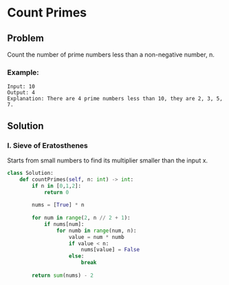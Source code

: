 # Count Primes

## Problem
Count the number of prime numbers less than a non-negative number, n.

### Example:

    Input: 10
    Output: 4
    Explanation: There are 4 prime numbers less than 10, they are 2, 3, 5, 7.

## Solution
### I. Sieve of Eratosthenes 
Starts from small numbers to find its multiplier smaller than the input x.
```python
class Solution:
    def countPrimes(self, n: int) -> int:
        if n in [0,1,2]:
            return 0
        
        nums = [True] * n
        
        for num in range(2, n // 2 + 1):
            if nums[num]:
                for numb in range(num, n):
                    value = num * numb
                    if value < n:
                        nums[value] = False
                    else:
                        break
                        
        return sum(nums) - 2
```


